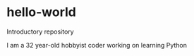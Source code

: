 # hello-world
Introductory repository

I am a 32 year-old hobbyist coder working on learning Python
